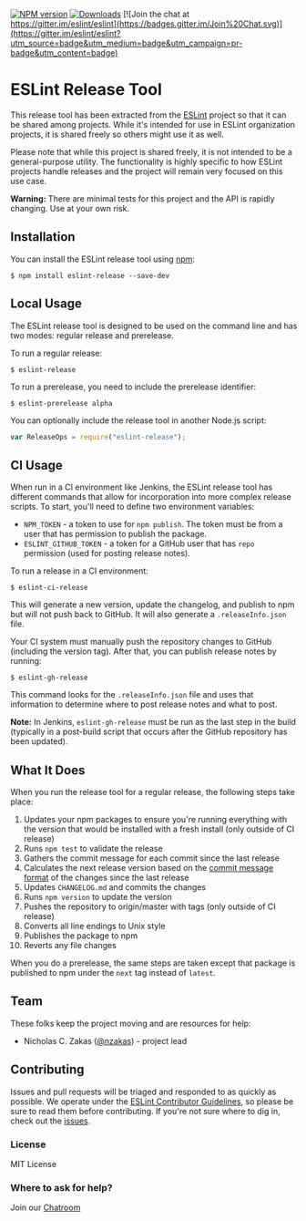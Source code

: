 [![NPM version][npm-image]][npm-url]
[![Downloads][downloads-image]][downloads-url]
[![Join the chat at https://gitter.im/eslint/eslint](https://badges.gitter.im/Join%20Chat.svg)](https://gitter.im/eslint/eslint?utm_source=badge&utm_medium=badge&utm_campaign=pr-badge&utm_content=badge)

# ESLint Release Tool

This release tool has been extracted from the [ESLint](https://github.com/eslint/eslint) project so that it can be shared among projects. While it's intended for use in ESLint organization projects, it is shared freely so others might use it as well.

Please note that while this project is shared freely, it is not intended to be a general-purpose utility. The functionality is highly specific to how ESLint projects handle releases and the project will remain very focused on this use case.

**Warning:** There are minimal tests for this project and the API is rapidly changing. Use at your own risk.

## Installation

You can install the ESLint release tool using [npm](https://npmjs.com):

```
$ npm install eslint-release --save-dev
```

## Local Usage

The ESLint release tool is designed to be used on the command line and has two modes: regular release and prerelease.

To run a regular release:

```
$ eslint-release
```

To run a prerelease, you need to include the prerelease identifier:

```
$ eslint-prerelease alpha
```

You can optionally include the release tool in another Node.js script:

```js
var ReleaseOps = require("eslint-release");
```

## CI Usage

When run in a CI environment like Jenkins, the ESLint release tool has different commands that allow for incorporation into more complex release scripts. To start, you'll need to define two environment variables:

* `NPM_TOKEN` - a token to use for `npm publish`. The token must be from a user that has permission to publish the package.
* `ESLINT_GITHUB_TOKEN` - a token for a GitHub user that has `repo` permission (used for posting release notes).

To run a release in a CI environment:

```
$ eslint-ci-release
```

This will generate a new version, update the changelog, and publish to npm but will not push back to GitHub. It will also generate a `.releaseInfo.json` file.

Your CI system must manually push the repository changes to GitHub (including the version tag). After that, you can publish release notes by running:

```
$ eslint-gh-release
```

This command looks for the `.releaseInfo.json` file and uses that information to determine where to post release notes and what to post.

**Note:** In Jenkins, `eslint-gh-release` must be run as the last step in the build (typically in a post-build script that occurs after the GitHub repository has been updated).

## What It Does

When you run the release tool for a regular release, the following steps take place:

1. Updates your npm packages to ensure you're running everything with the version that would be installed with a fresh install (only outside of CI release)
1. Runs `npm test` to validate the release
1. Gathers the commit message for each commit since the last release
1. Calculates the next release version based on the [commit message format](http://eslint.org/docs/developer-guide/contributing/pull-requests#step-2-make-your-changes) of the changes since the last release
1. Updates `CHANGELOG.md` and commits the changes
1. Runs `npm version` to update the version
1. Pushes the repository to origin/master with tags (only outside of CI release)
1. Converts all line endings to Unix style
1. Publishes the package to npm
1. Reverts any file changes

When you do a prerelease, the same steps are taken except that package is published to npm under the `next` tag instead of `latest`.

## Team

These folks keep the project moving and are resources for help:

* Nicholas C. Zakas ([@nzakas](https://github.com/nzakas)) - project lead

## Contributing

Issues and pull requests will be triaged and responded to as quickly as possible. We operate under the [ESLint Contributor Guidelines](http://eslint.org/docs/developer-guide/contributing), so please be sure to read them before contributing. If you're not sure where to dig in, check out the [issues](https://github.com/eslint/eslint-release/issues).

### License

MIT License

### Where to ask for help?

Join our [Chatroom](https://gitter.im/eslint/eslint)

[npm-image]: https://img.shields.io/npm/v/eslint-release.svg?style=flat-square
[npm-url]: https://www.npmjs.com/package/eslint-release
[downloads-image]: https://img.shields.io/npm/dm/eslint-release.svg?style=flat-square
[downloads-url]: https://www.npmjs.com/package/eslint-release
